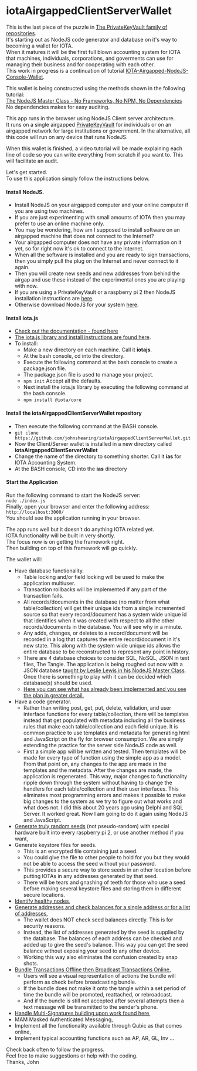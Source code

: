 # iotaAirgappedClientServerWallet
This is the last piece of the puzzle in [The PrivateKeyVault family of repositories](https://github.com/johnshearing).  
It's starting out as NodeJS code generator and database on it's way to becoming a wallet for IOTA.  
When it matures it will be the first full blown accounting system for IOTA that machines, individuals, corporations, and goverments can use for managing their business and for cooperating with each other.  
This work in progress is a continuation of tutorial [IOTA-Airgapped-NodeJS-Console-Wallet](https://github.com/johnshearing/IOTA-Airgapped-NodeJS-Console-Wallet).  
 
This wallet is being constructed using the methods shown in the following tutorial:  
[The NodeJS Master Class - No Frameworks, No NPM, No Dependencies](https://pirple.thinkific.com/courses/the-nodejs-master-class)  
No dependencies makes for easy auditing.  

This app runs in the browser using NodeJS Client server architecture.  
It runs on a single airgapped [PrivateKeyVault](https://github.com/johnshearing/PrivateKeyVault) for individuals or on an airgapped network for large institutions or government. In the alternative, all this code will run on any device that runs NodeJS.  

When this wallet is finished, a video tutorial will be made explaining each line of code so you can write everything from scratch if you want to. This will facilitate an audit.  

Let's get started.   
To use this application simply follow the instructions below.  

#### Install NodeJS.  
* Install NodeJS on your airgapped computer and your online computer if you are using two machines.  
* If you are just experimenting with small amounts of IOTA then you may prefer to use an online machine only.  
* You may be wondering, how am I supposed to install software on an airgapped machine that does not connect to the Internet?  
* Your airgapped computer does not have any private information on it yet, so for right now it's ok to connect to the Internet.  
* When all the software is installed and you are ready to sign transactions, then you simply pull the plug on the Internet and never connect to it again.  
* Then you will create new seeds and new addresses from behind the airgap and use these instead of the experimental ones you are playing with now.  
* If you are using a PrivateKeyVault or a raspberry pi 2 then NodeJS installation instructions are [here](https://github.com/johnshearing/PrivateKeyVault#install-nodejs-and-npm).  
* Otherwise download NodeJS for your system [here](https://nodejs.org/en/download/).   

#### Install iota.js  
* [Check out the documentation - found here](https://github.com/iotaledger/iota.js/blob/next/api_reference.md)  
* [The iota.js library and install instructions are found here](https://github.com/iotaledger/iota.js).  
* To install:  
  * Make a new directory on each machine. Call it **iotajs**.  
  * At the bash console, cd into the directory.  
  * Execute the following command at the bash console to create a package.json file.  
  * The package.json file is used to manage your project.  
  * `npm init`  Accept all the defaults.  
  * Next install the iota.js library by executing the following command at the bash console.  
  * `npm install @iota/core`  

#### Install the iotaAirgappedClientServerWallet repository    
* Then execute the following command at the BASH console.   
* `git clone https://github.com/johnshearing/iotaAirgappedClientServerWallet.git`  
* Now the Client/Server wallet is installed in a new directory called **iotaAirgappedClientServerWallet**  
* Change the name of the directory to something shorter. Call it **ias** for IOTA Accounting System.  
* At the BASH console, CD into the **ias** directory    

#### Start the Application  
 Run the following command to start the NodeJS server:  
 `node ./index.js`  
 Finally, open your browser and enter the following address:  
 `http://localhost:3000/`  
 You should see the application running in your browser.
 
 The app runs well but it doesn't do anything IOTA related yet.  
 IOTA functionality will be built in very shortly.  
 The focus now is on getting the framework right.  
 Then building on top of this framework will go quickly.  
 
 The wallet will:  
 * Have database functionality. 
   * Table locking and/or field locking will be used to make the application multiuser.  
   * Transaction rollbacks will be implemented if any part of the transaction fails.  
   * All records/documents in the database (no matter from what table/collection) will get their unique ids from a single incremented source so that every record/document has a system wide unique id that identifies when it was created with respect to all the other records/documents in the database. You will see why in a minute.  
   * Any adds, changes, or deletes to a record/document will be recorded in a log that captures the entire record/document in it's new state. This along with the system wide unique ids allows the entire database to be reconstructed to represent any point in history.  
   * There are 4 database choices to consider SQL, NoSQL, JSON in text files, The Tangle. The application is being roughed out now with a JSON database [taught by Leslie Lewis in his NodeJS Master Class](https://pirple.thinkific.com/courses/the-nodejs-master-class). Once there is something to play with it can be decided which database(s) should be used.  
   * [Here you can see what has already been implemented and you see the plan in greater detail.](https://github.com/johnshearing/iotaAirgappedClientServerWallet/blob/master/data/dbHistory/README.md)  
 * Have a code generator.
   * Rather than writing post, get, put, delete, validation, and user interface functions for every table/collection, there will be templates instead that get populated with metadata including all the business rules that make each table/collection and each field unique. It is common practice to use templates and metadata for generating html and JavaScript on the fly for browser consumption. We are simply extending the practice for the server side NodeJS code as well.  
   * First a simple app will be written and tested. Then templates will be made for every type of function using the simple app as a model. From that point on, any changes to the app are made in the templates and the metadata. After the changes are made, the application is regenerated. This way, major changes to functionality ripple down through the system without having to change the handlers for each table/collection and their user interfaces. This eliminates most programming errors and makes it possible to make big changes to the system as we try to figure out what works and what does not. I did this about 20 years ago using Delphi and SQL Server. It worked great. Now I am going to do it again using NodeJS and JavaScript.  
 * [Generate truly random seeds](https://github.com/johnshearing/IOTA-Airgapped-NodeJS-Console-Wallet#generating-seeds-with-a-true-random-number-generator) (not pseudo-random) with special hardware built into every raspberry pi 2, or use another method if you want,
 * Generate keystore files for seeds.  
   * This is an encrypted file containing just a seed.  
   * You could give the file to other people to hold for you but they would not be able to access the seed without your password.  
   * This provides a secure way to store seeds in an other location before putting IOTAs in any addresses generated by that seed.  
   * There will be tears and gnashing of teeth for those who use a seed before making several keystore files and storing them in different secure locations.
 * [Identify healthy nodes](https://github.com/johnshearing/IOTA-Airgapped-NodeJS-Console-Wallet#find-a-healthy-computer-on-the-tangle-to-use-for-checking-the-balance-of-your-new-address),   
 * [Generate addresses and check balances for a single address or for a list of addresses](https://github.com/johnshearing/IOTA-Airgapped-NodeJS-Console-Wallet#check-your-balance-at-address-a0),   
   * The wallet does NOT check seed balances directly. This is for security reasons.  
   * Instead, the list of addresses generated by the seed is supplied by the database. The balances of each address can be checked and added up to give the seed's balance. This way you can get the seed balance without exposing your seed to any other device.
   * Working this way also eliminates the confusion created by snap shots.  
 * [Bundle Transactions Offline then Broadcast Transactions Online,](https://github.com/johnshearing/IOTA-Airgapped-NodeJS-Console-Wallet#make-a-signed-transaction-bundle-and-broadcast-it-to-the-tangle)   
   * Users will see a visual representation of actions the bundle will perform as check before broadcasting bundle.  
   * If the bundle does not make it onto the tangle within a set period of time the bundle will be promoted, reattached, or rebroadcast.  
   * And if the bundle is still not accepted after several attempts then a text message will be transmitted to the sender's phone.    
 * [Handle Multi-Signatures building upon work found here](https://www.mobilefish.com/services/cryptocurrency/iota_multisig.html),  
 * MAM Masked Authenticated Messaging,  
 * Implement all the functionality available through Qubic as that comes online,  
 * Implement typical accounting functions such as AP, AR, GL, Inv ...  
 
 Check back often to follow the progress.  
 Feel free to make suggestions or help with the coding.  
 Thanks, John
